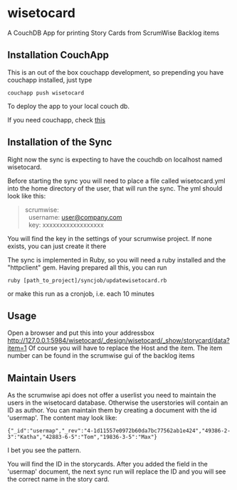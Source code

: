 wisetocard
==========
A CouchDB App for printing Story Cards from ScrumWise Backlog items

Installation CouchApp
---------------------

This is an out of the box couchapp development, so prepending you have couchapp installed, just type

    couchapp push wisetocard

To deploy the app to your local couch db.

If you need couchapp, check [this](http://couchapp.org//)


Installation of the Sync
------------------------

Right now the sync is expecting to have the couchdb on localhost named wisetocard.

Before starting the sync you will need to place a file called wisetocard.yml into the home directory of the user, that will run the sync. The yml should look like this:
>scrumwise:<br>
>&nbsp;&nbsp;username: user@company.com<br>
>&nbsp;&nbsp;key: xxxxxxxxxxxxxxxxxx<br>

You will find the key in the settings of your scrumwise project. If none exists, you can just create it there 

The sync is implemented in Ruby, so you will need a ruby installed and the "httpclient" gem.
Having prepared all this, you can run

    ruby [path_to_project]/syncjob/updatewisetocard.rb

or make this run as a cronjob, i.e. each 10 minutes


Usage
-----
Open a browser and put this into your addressbox
    http://127.0.0.1:5984/wisetocard/_design/wisetocard/_show/storycard/data?item=1
Of course you will have to replace the Host and the item.
The item number can be found in the scrumwise gui of the backlog items


Maintain Users
--------------

As the scrumwise api does not offer a userlist you need to maintain the users in the wisetocard database. Otherwise the userstories will contain an ID as author.
You can maintain them by creating a document with the id 'usermap'. The content may look like:

    {"_id":"usermap","_rev":"4-1d11557e0972b60da7bc77562ab1e424","49386-2-3":"Katha","42883-6-5":"Tom","19836-3-5":"Max"}

I bet you see the pattern.

You will find the ID in the storycards. After you added the field in the 'usermap' document, the next sync run will replace the ID and you will see the correct name in the story card.

